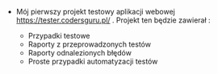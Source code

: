 - Mój pierwszy projekt testowy aplikacji webowej  https://tester.codersguru.pl/  . Projekt ten będzie zawierał :

  - Przypadki testowe
  - Raporty z przeprowadzonych testów
  - Raporty odnalezionych błędów
  - Proste przypadki automatyzacji testów
